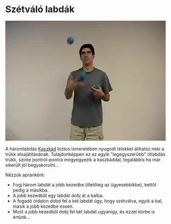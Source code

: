 # Szétváló labdák

![fiveballsplits](/site/videos/poster/fiveballsplits.jpg)

A háromlabdás [Kaszkád](kaszkad.md) biztos ismeretében nyugodt lélekkel állhatsz neki a trükk elsajátításának. Tulajdonképpen ez az egyik "legegyszerűbb" ötlabdás trükk, szinte pontról-pontra megyegyezik a kaszkáddal, legalábbis ha már sikerült jól begyakorolni…

Nézzük apránként:
- Fogj három labdát a jobb kezedbe (illetőleg az ügyesebbikbe), kettőt pedig a másikba.
- A jobb kezedből egy labdát dobj át a balba.
- A fogadó oldalon dobd fel a két labdát úgy, hogy szétválva, egyik a bal, másik a jobb kezedbe essen.
- Most a jobb kezedből dobj fel két labdát ugyanígy, és ezzel körbe is értünk…


